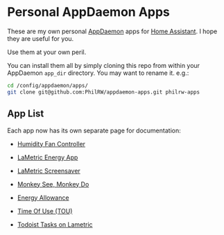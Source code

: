 # Personal AppDaemon Apps

These are my own personal [AppDaemon](http://appdaemon.readthedocs.io/en/stable/) apps for [Home Assistant](https://home-assistant.io/). I hope they are useful for you.

Use them at your own peril.

You can install them all by simply cloning this repo from within your AppDaemon `app_dir` directory. You may want to rename it. e.g.:

``` bash
cd /config/appdaemon/apps/
git clone git@github.com:PhilRW/appdaemon-apps.git philrw-apps
```

## App List

Each app now has its own separate page for documentation:

- [Humidity Fan Controller](docs/humidity_fan_controller.md)

- [LaMetric Energy App](docs/lametric_energy.md)

- [LaMetric Screensaver](docs/lametric_screensaver.md)

- [Monkey See, Monkey Do](docs/monkey_see_monkey_do.md)

- [Energy Allowance](docs/energy_allowance.md)

- [Time Of Use (TOU)](docs/time_of_use.md)

- [Todoist Tasks on Lametric](docs/lametric_todoist_tasks.md)


